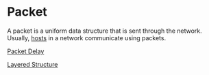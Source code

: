 # Packet

A packet is a uniform data structure that is sent through the network. Usually, [hosts](/Systems%20and%20Networking/Unit%202/Devices.md#Host) in a network communicate using packets.

[Packet Delay](Systems%20and%20Networking/Unit%202/Internet/Packet%20Delay.md)

[Layered Structure](Systems%20and%20Networking/Unit%202/Internet/Layered%20Structure.md)
